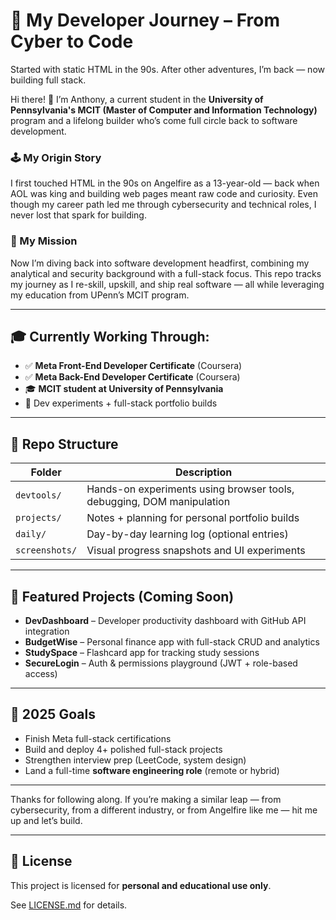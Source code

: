 # 🚀 My Developer Journey – From Cyber to Code
Started with static HTML in the 90s. After other adventures, I’m back — now building full stack.


Hi there! 👋 I’m Anthony, a current student in the **University of Pennsylvania's MCIT (Master of Computer and Information Technology)** program and a lifelong builder who’s come full circle back to software development.

### 🕹️ My Origin Story
I first touched HTML in the 90s on Angelfire as a 13-year-old — back when AOL was king and building web pages meant raw code and curiosity. Even though my career path led me through cybersecurity and technical roles, I never lost that spark for building.

### 🧠 My Mission
Now I’m diving back into software development headfirst, combining my analytical and security background with a full-stack focus. This repo tracks my journey as I re-skill, upskill, and ship real software — all while leveraging my education from UPenn’s MCIT program.

---

## 🎓 Currently Working Through:
- ✅ **Meta Front-End Developer Certificate** (Coursera)
- ✅ **Meta Back-End Developer Certificate** (Coursera)
- 🎓 **MCIT student at University of Pennsylvania**
- 🧪 Dev experiments + full-stack portfolio builds

---

## 🧩 Repo Structure

| Folder        | Description |
|---------------|-------------|
| `devtools/`   | Hands-on experiments using browser tools, debugging, DOM manipulation |
| `projects/`   | Notes + planning for personal portfolio builds |
| `daily/`      | Day-by-day learning log (optional entries) |
| `screenshots/`| Visual progress snapshots and UI experiments |

---

## 📸 Featured Projects (Coming Soon)
- **DevDashboard** – Developer productivity dashboard with GitHub API integration
- **BudgetWise** – Personal finance app with full-stack CRUD and analytics
- **StudySpace** – Flashcard app for tracking study sessions
- **SecureLogin** – Auth & permissions playground (JWT + role-based access)

---

## 🎯 2025 Goals
- Finish Meta full-stack certifications
- Build and deploy 4+ polished full-stack projects
- Strengthen interview prep (LeetCode, system design)
- Land a full-time **software engineering role** (remote or hybrid)

---

Thanks for following along. If you’re making a similar leap — from cybersecurity, from a different industry, or from Angelfire like me — hit me up and let’s build.


---

## 📄 License

This project is licensed for **personal and educational use only**.

See [LICENSE.md](./LICENSE.md) for details.

